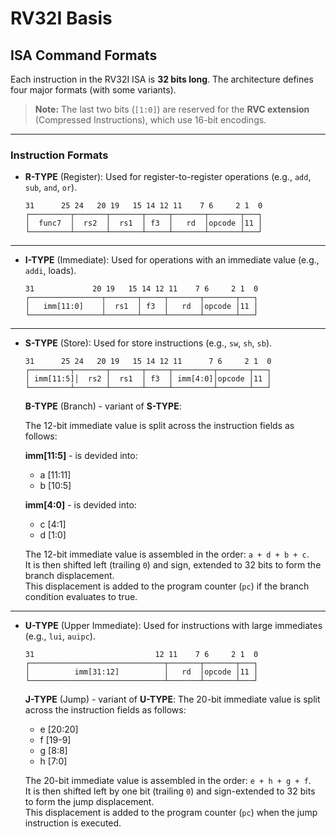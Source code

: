 # RV32I Basis

## ISA Command Formats

Each instruction in the RV32I ISA is **32 bits long**. The architecture defines four major formats
(with some variants).
> **Note:** The last two bits (`[1:0]`) are reserved for the **RVC extension** (Compressed Instructions), which use 16-bit encodings.

---

### Instruction Formats

- **R-TYPE** (Register):
    Used for register-to-register operations (e.g., `add`, `sub`, `and`, `or`).
    ```
    31      25 24   20 19   15 14 12 11    7 6     2 1  0
    ┌─────────┬───────┬───────┬─────┬───────┬───────┬───┐
    │  func7  │  rs2  │  rs1  │ f3  │   rd  │opcode │11 │
    └─────────┴───────┴───────┴─────┴───────┴───────┴───┘
    ```

---

- **I-TYPE** (Immediate):
    Used for operations with an immediate value (e.g., `addi`, loads).
    ```
    31             20 19   15 14 12 11    7 6     2 1  0
    ┌────────────────┬───────┬─────┬───────┬───────┬───┐
    │   imm[11:0]    │  rs1  │ f3  │   rd  │opcode │11 │
    └────────────────┴───────┴─────┴───────┴───────┴───┘
    ```

---

- **S-TYPE** (Store):
    Used for store instructions (e.g., `sw`, `sh`, `sb`).
    ```
    31      25 24   20 19   15 14 12 11      7 6     2 1  0
    ┌─────────┬───────┬───────┬─────┬─────────┬───────┬───┐
    │ imm[11:5]│  rs2 │  rs1  │ f3  │ imm[4:0]│opcode │11 │
    └─────────┴───────┴───────┴─────┴─────────┴───────┴───┘
    ```
    **B-TYPE** (Branch) - variant of **S-TYPE**:

    The 12-bit immediate value is split across the instruction fields as follows:

    **imm[11:5]** - is devided into:
    - a [11:11]
    - b [10:5]

    **imm[4:0]** - is devided into:
    - c [4:1]
    - d [1:0]

    The 12-bit immediate value is assembled in the order: `a + d + b + c`.  
    It is then shifted left (trailing `0`) and sign, extended to 32 bits to form the branch displacement.  
    This displacement is added to the program counter (`pc`) if the branch condition evaluates to true.

---

- **U-TYPE** (Upper Immediate):
    Used for instructions with large immediates (e.g., `lui`, `auipc`).
    ```
    31                           12 11    7 6     2 1  0
    ┌──────────────────────────────┬───────┬───────┬───┐
    │          imm[31:12]          │   rd  │opcode │11 │
    └──────────────────────────────┴───────┴───────┴───┘
    ```

    **J-TYPE** (Jump) - variant of **U-TYPE**:
    The 20-bit immediate value is split across the instruction fields as follows:
    - e [20:20]
    - f [19-9] 
    - g [8:8]
    - h [7:0]

    The 20-bit immediate value is assembled in the order: `e + h + g + f`.  
    It is then shifted left by one bit (trailing `0`) and sign-extended to 32 bits to form the jump displacement.  
    This displacement is added to the program counter (`pc`) when the jump instruction is executed.
